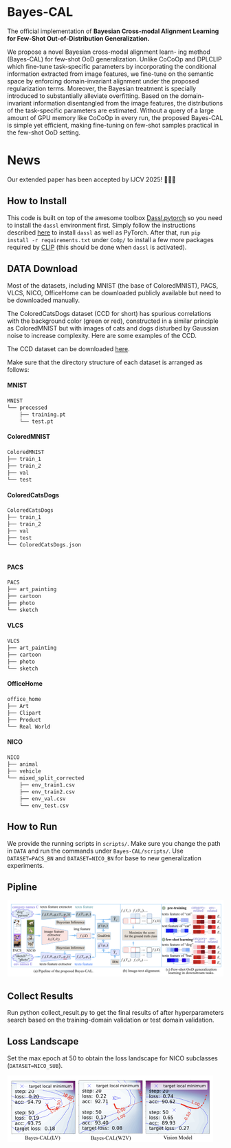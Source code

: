 # Bayes-CAL

The official implementation of  **Bayesian Cross-modal Alignment Learning for Few-Shot Out-of-Distribution Generalization.**

We propose a novel Bayesian cross-modal alignment learn- ing method (Bayes-CAL) for few-shot OoD generalization. Unlike CoCoOp and DPLCLIP which fine-tune task-specific parameters by incorporating the conditional information extracted from image features, we fine-tune on the semantic space by enforcing domain-invariant alignment under the proposed regularization terms. Moreover, the Bayesian treatment is specially introduced to substantially alleviate overfitting. Based on the domain-invariant information disentangled from the image features, the distributions of the task-specific parameters are estimated. Without a query of a large amount of GPU memory like CoCoOp in every run, the proposed Bayes-CAL is simple yet efficient, making fine-tuning on few-shot samples practical in the few-shot OoD setting.

# News

Our extended paper has been accepted by IJCV 2025! 🎉🎉🎉 



## How to Install

This code is built on top of the awesome toolbox [Dassl.pytorch](https://github.com/KaiyangZhou/Dassl.pytorch) so you need to install the `dassl` environment first. Simply follow the instructions described [here](https://github.com/KaiyangZhou/Dassl.pytorch#installation) to install `dassl` as well as PyTorch. After that, run `pip install -r requirements.txt` under `CoOp/` to install a few more packages required by [CLIP](https://github.com/openai/CLIP) (this should be done when `dassl` is activated). 



## DATA Download

Most of the datasets, including MNIST (the base of ColoredMNIST), PACS, VLCS, NICO, OfficeHome can be downloaded publicly available but need to be downloaded manually.

The ColoredCatsDogs dataset  (CCD for short) has spurious correlations with the background color (green or red), constructed in a similar principle as ColoredMNIST but with images of cats and dogs disturbed by Gaussian noise to increase complexity. Here are some examples of the CCD.

The CCD dataset can be downloaded [here](https://pan.baidu.com/s/1za8Cp8PJyWWStTj88D4jGA?pwd=vjgf ).


Make sure that the directory structure of each dataset is arranged as follows:

#### MNIST

```
MNIST
└── processed
    ├── training.pt
    └── test.pt
```

#### ColoredMNIST

```
ColoredMNIST
├── train_1
├── train_2
├── val
└── test
```

#### ColoredCatsDogs

```
ColoredCatsDogs
├── train_1
├── train_2
├── val
├── test
└── ColoredCatsDogs.json
    
```

#### PACS

```
PACS
├── art_painting
├── cartoon
├── photo
└── sketch
```

#### VLCS

```
VLCS
├── art_painting
├── cartoon
├── photo
└── sketch
```

#### OfficeHome

```
office_home
├── Art
├── Clipart
├── Product
└── Real World
```

#### NICO

```
NICO
├── animal
├── vehicle
└── mixed_split_corrected
    ├── env_train1.csv
    ├── env_train2.csv
    ├── env_val.csv
    └── env_test.csv
```



## How to Run

We provide the running scripts in `scripts/`. Make sure you change the path in `DATA` and run the commands under `Bayes-CAL/scripts/`.
Use `DATASET=PACS_BN` and `DATASET=NICO_BN` for base to new generalization experiments.

## Pipline

![image-20230817160654694](/Bayes-CAL/Figures/pipeline.png)



## Collect Results

Run python collect_result.py to get the final results of after hyperparameters search based on the training-domain validation or test domain validation.

## Loss Landscape

Set the max epoch at 50 to obtain the loss landscape for NICO subclasses (`DATASET=NICO_SUB`).

<img src="/Bayes-CAL/Figures/loss_landscape.png" alt="image-20230817160335622" style="zoom:50%;" />
